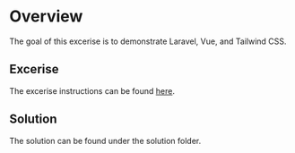# Overview

The goal of this excerise is to demonstrate Laravel, Vue, and Tailwind CSS.

## Excerise

The excerise instructions can be found [here](exercise/README.md).

## Solution

The solution can be found under the solution folder.